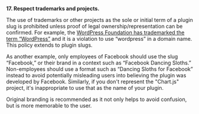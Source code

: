 **17. Respect trademarks and projects.**

The use of trademarks or other projects as the sole or initial term of a plugin slug is prohibited unless proof of legal ownership/representation can be confirmed. For example, the [WordPress Foundation has trademarked the term “WordPress”](http://wordpressfoundation.org/trademark-policy/) and it is a violation to use “wordpress” in a domain name. This policy extends to plugin slugs. 

As another example, only employees of Facebook should use the slug “Facebook,” or their brand in a context such as “Facebook Dancing Sloths.” Non-employees should use a format such as “Dancing Sloths for Facebook” instead to avoid potentially misleading users into believing the plugin was developed by Facebook. Similarly, if you don't represent the "Chart.js" project, it's inappropriate to use that as the name of your plugin.

Original branding is recommended as it not only helps to avoid confusion, but is more memorable to the user.